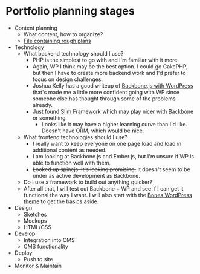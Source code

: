 # Portfolio planning stages
* Content planning
	* What content, how to organize?
	* [File containing rough plans](https://github.com/joshmatz/jmatz-portfolio/blob/master/content.markdown)
* Technology
	* What backend technology should I use?
		* PHP is the simplest to go with and I'm familiar with it more.
		* Again, WP I think may be the best option. I could go CakePHP, but then I have to create more backend work and I'd prefer to focus on design challenges.
		* Joshua Kelly has a good writeup of [Backbone.js with WordPress](http://robotfuture.net/2012/03/11/backbonejs-and-wordpress/) that's made me a little more confident going with WP since someone else has thought through some of the problems already.
		* Just found [Slim Framework](http://www.slimframework.com/) which may play nicer with Backbone or something.
			* Looks like it may have a higher learning curve than I'd like. Doesn't have ORM, which would be nice.
	* What frontend technologies should I use?
		* I really want to keep everyone on one page load and load in additional content as needed.
		* I am looking at Backbone.js and Ember.js, but I'm unsure if WP is able to function well with them.
		* ~~Looked up spinejs. It's looking promising.~~ It doesn't seem to be under as active development as Backbone.
	* Do I use a framework to build out anything quicker?
	* After all that, I will test out Backbone + WP and see if I can get it functional the way I want. I will also start with the [Bones WordPress theme](http://themble.com/bones/) to get the basics aside.
* Design
	* Sketches
	* Mockups
	* HTML/CSS
* Develop
	* Integration into CMS
	* CMS functionality
* Deploy
	* Push to site
* Monitor & Maintain
